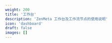 ```yaml
---
weight: 200
title: '工作台'
description: 'ZenMeta 工作台及工作流节点的使用说明'
icon: 'dashboard'
draft: false
images: []
---
```

<!-- 200 ~ 300 -->